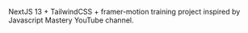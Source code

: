 NextJS 13 + TailwindCSS + framer-motion training project inspired by Javascript Mastery YouTube channel.